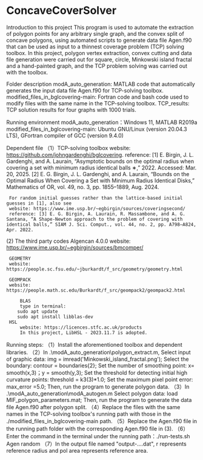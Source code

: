# ConcaveCoverSolver
Introduction to this project
	This program is used to automate the extraction of polygon points for any arbitrary single graph, and the convex split of concave polygons, using automated scripts to generate data file Agen.f90 that can be used as input to a thinnest coverage problem (TCP) solving toolbox. In this project, polygon vertex extraction, convex cutting and data file generation were carried out for square, circle, Minkowski island fractal and a hand-painted graph, and the TCP problem solving was carried out with the toolbox.

Folder description
	modA_auto_generation: MATLAB code that automatically generates the input data file Agen.f90 for TCP-solving toolbox.
	modified_files_in_bglcovering-main: Fortran code and bash code used to modify files with the same name in the TCP-solving toolbox.
	TCP_results: TCP solution results for four graphs with 1000 trials.

Running environment
	modA_auto_generation：Windows 11, MATLAB R2019a
	modified_files_in_bglcovering-main: Ubuntu GNU/Linux (version 20.04.3 LTS), GFortran compiler of GCC (version 9.4.0)

Dependent file
（1）TCP-solving toolbox
	 website: https://github.com/johngardenghi/bglcovering.
	 reference: [1] E. Birgin, J. L. Gardenghi, and A. Laurain, “Asymptotic bounds on the optimal radius when covering a set with minimum radius identical balls ∗,” 2022. Accessed: Mar. 20, 2025.
			   [2] E. G. Birgin, J. L. Gardenghi, and A. Laurain, “Bounds on the Optimal Radius When Covering  a Set with Minimum Radius Identical Disks,” Mathematics of OR, vol. 49, no. 3, pp. 1855–1889, Aug. 2024.
	  
	 For random initial guesses rather than the lattice-based initial guesses in [1], also see 
	 website: https://www.ime.usp.br/~egbirgin/sources/coveringsecond/
	 reference: [3] E. G. Birgin, A. Laurain, R. Massambone, and A. G. Santana, “A Shape-Newton approach to the problem of covering with identical balls,” SIAM J. Sci. Comput., vol. 44, no. 2, pp. A798–A824, Apr. 2022.
  (2)   The third party codes
	 Algencan 4.0.0
	 website: https://www.ime.usp.br/~egbirgin/sources/bmcomper/

	 GEOMETRY 
	 website: https://people.sc.fsu.edu/~jburkardt/f_src/geometry/geometry.html
 
	 GEOMPACK
	 website: https://people.math.sc.edu/Burkardt/f_src/geompack2/geompack2.html
       
         BLAS
         type in terminal:
	 	sudo apt update
	  	sudo apt install libblas-dev
	 HSL
         website: https://licences.stfc.ac.uk/products
         In this project, LibHSL - 2023.11.7 is adopted.

Running steps:
（1）Install the aforementioned toolbox and dependent libraries.
（2）In .\modA_auto_generation\polygon_extract.m,
		Select input of graphic data: img = imread('Minkowski_island_fractal.png');
		Select the boundary: contour = boundaries{2};
		Set the number of smoothing point: x= smooth(x,3)；y = smooth(y,3);
		Set the threshold for detecting initial high curvature points: threshold = k3(3)*1.0;
		Set the maximum pixel point error: max_error =5.0;
	Then, run the program to generate polygon data.
（3）In .\modA_auto_generation\modA_autogen.m
		Select polygon data: load MIF_polygon_parameters.mat;
	Then, run the program to generate the data file Agen.f90 after polygon split.
（4）Replace the files with the same names in the TCP-solving toolbox's running path with those in the ./modified_files_in_bglcovering-main path.
（5）Replace the Agen.f90 file in the running path folder with the corresponding Agen.f90 file in (3).
（6）Enter the command in the terminal under the running path：./run-tests.sh Agen random
（7）In the output file named "output-....dat", r represents reference radius and pol area represents reference area.
